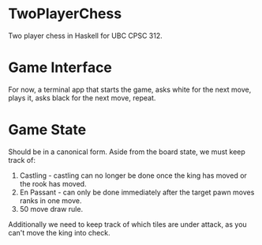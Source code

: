# TwoPlayerChess
Two player chess in Haskell for UBC CPSC 312.

# Game Interface
For now, a terminal app that starts the game, asks white for the next move, plays it, asks black for the next move, repeat.

# Game State
Should be in a canonical form. Aside from the board state, we must keep track of:
  1. Castling - castling can no longer be done once the king has moved or the rook has moved.
  2. En Passant - can only be done immediately after the target pawn moves ranks in one move.
  3. 50 move draw rule.

Additionally we need to keep track of which tiles are under attack, as you can't move the king into check.
